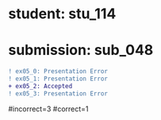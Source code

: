 # student: stu_114
# submission: sub_048

```diff
! ex05_0: Presentation Error
! ex05_1: Presentation Error
+ ex05_2: Accepted
! ex05_3: Presentation Error
```
#incorrect=3
#correct=1
